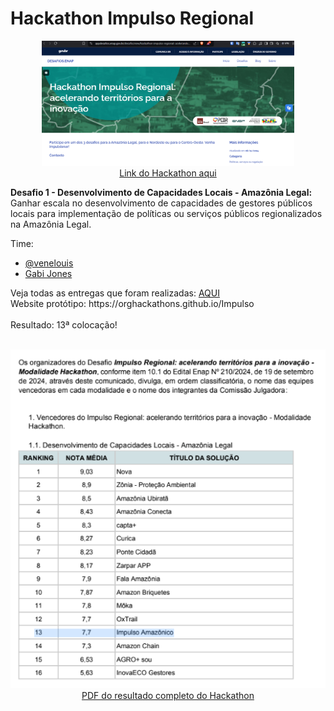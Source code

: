 # Hackathon Impulso Regional

<p align="center">
<img src="hackathon.png" alt="imagem do site" width="80%"></br>
  <a target="_blank" href="https://appdesafios.enap.gov.br/desafio/view/hackathon-impulso-regional:-acelerando-territorios-para-a-inovacao" >Link do Hackathon aqui</a>
</p>
<p>
<b>Desafio 1 - Desenvolvimento de Capacidades Locais - Amazônia Legal:</b> Ganhar escala no desenvolvimento de capacidades de gestores públicos locais para implementação de políticas ou serviços públicos regionalizados na Amazônia Legal. </p>
Time: 
<ul>
  <li><a href="https://github.com/venelouis">@venelouis<a/></li>
  <li><a href="https://github.com/Gabi-7020">Gabi Jones</a></li>
</ul>
Veja todas as entregas que foram realizadas: <a href="/entregas/"><buttom type="button">AQUI</button></a> <br>
Website protótipo: https://orghackathons.github.io/Impulso
<br /><br />
Resultado: 13ª colocação!  <br /><br /> 
<p align="center"><img src="resultado.png"><br />
<a href="Resultado Hackathon.pdf">PDF do resultado completo do Hackathon</a>
</p>

